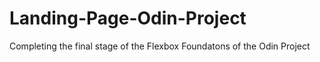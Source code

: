 # Landing-Page-Odin-Project
Completing the final stage of the Flexbox Foundatons of the Odin Project
